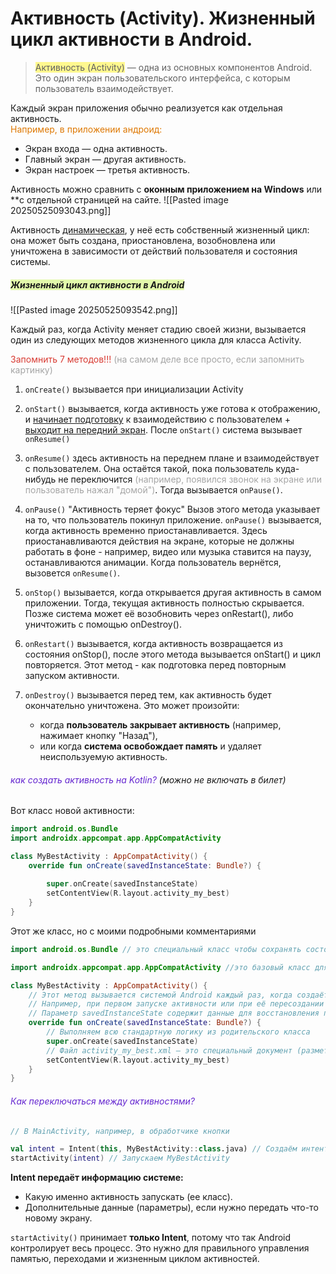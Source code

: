 # Активность (Activity). Жизненный цикл активности в Android.

> <span style="background:#fff88f">Активность (Activity)</span> — одна из основных компонентов Android.  
   Это один экран пользовательского интерфейса, с которым пользователь взаимодействует.

Каждый экран приложения обычно реализуется как отдельная активность.  
<font color="#de7802">Например, в приложении андроид:</font>
- Экран входа — одна активность.
- Главный экран — другая активность.
- Экран настроек — третья активность.

Активность можно сравнить с **оконным приложением на Windows** или **с отдельной страницей на сайте.
![[Pasted image 20250525093043.png]]

Активность <u>динамическая</u>, у неё есть собственный жизненный цикл: она может быть создана, приостановлена, возобновлена или уничтожена в зависимости от действий пользователя и состояния системы.



##### <span style="background:rgba(205, 244, 105, 0.55)">Жизненный цикл активности в Android</span>

![[Pasted image 20250525093542.png]]

Каждый раз, когда Activity меняет стадию своей жизни, вызывается один из следующих методов жизненного цикла для класса Activity. 

<font color="#d83931">Запомнить 7 методов!!!</font> <font color="#a5a5a5">(на самом деле все просто, если запомнить картинку)</font>
1. `onCreate()`
	вызывается при инициализации Activity

2. `onStart()`
	вызывается, когда активность уже готова к отображению, и <u>начинает подготовку</u> к взаимодействию с пользователем + <u>выходит на передний экран</u>. 
	После `onStart()` система вызывает `onResume()`

3. `onResume()`
	 здесь активность на переднем плане и взаимодействует с пользователем. Она остаётся такой, пока пользователь куда-нибудь не переключится <font color="#a5a5a5">(например, появился звонок на экране или пользователь нажал "домой")</font>. Тогда вызывается `onPause()`.

4. `onPause()`
	"Активность теряет фокус"
	Вызов этого метода указывает на то, что пользователь покинул приложение. `onPause()` вызывается, когда активность временно приостанавливается. 
	Здесь приостанавливаются действия на экране, которые не должны работать в фоне - например, видео или музыка ставится на паузу, останавливаются анимации. Когда пользователь вернётся, вызовется `onResume()`.

5. `onStop()`
	вызывается, когда открывается другая активность в самом приложении. Тогда, текущая активность полностью скрывается. Позже система может её возобновить через onRestart(), либо уничтожить с помощью onDestroy().

6. `onRestart()`
	вызывается, когда активность возвращается из состояния onStop(), после этого метода вызывается onStart() и цикл повторяется. Этот метод - как подготовка перед повторным запуском активности.

7. `onDestroy()`
	вызывается перед тем, как активность будет окончательно уничтожена. Это может произойти:
	- когда **пользователь закрывает активность** (например, нажимает кнопку "Назад"),
	- или когда **система освобождает память** и удаляет неиспользуемую активность.



###### <font color="#6425d0">как создать активность на Kotlin? </font> (можно не включать в билет)

Вот класс новой активности:
```kotlin
import android.os.Bundle
import androidx.appcompat.app.AppCompatActivity 

class MyBestActivity : AppCompatActivity() {
    override fun onCreate(savedInstanceState: Bundle?) { 
	    
        super.onCreate(savedInstanceState)
        setContentView(R.layout.activity_my_best)
    }
}
```

Этот же класс, но с моими подробными комментариями
```kotlin
import android.os.Bundle // это специальный класс чтобы сохранять состояние активности или передавать данные между активностями

import androidx.appcompat.app.AppCompatActivity //это базовый класс для активностей

class MyBestActivity : AppCompatActivity() {
	// Этот метод вызывается системой Android каждый раз, когда создаётся новый экземпляр активности.
    // Например, при первом запуске активности или при её пересоздании после поворота экрана.
    // Параметр savedInstanceState содержит данные для восстановления предыдущего состояния активности, если впервые, то значение будет null
    override fun onCreate(savedInstanceState: Bundle?) { 
	    // Выполняем всю стандартную логику из родительского класса
        super.onCreate(savedInstanceState)
		// Файл activity_my_best.xml — это специальный документ (разметка), где мы рисуем кнопки, текст, картинки и другие элементы, вот тут мы его указываем для нашей новой активности
        setContentView(R.layout.activity_my_best) 
    }
}
```

###### <font color="#6425d0">Как переключаться между активностями?</font>
```kotlin
// В MainActivity, например, в обработчике кнопки

val intent = Intent(this, MyBestActivity::class.java) // Создаём интент (намерение) запустить MyBestActivity
startActivity(intent) // Запускаем MyBestActivity

```

**Intent передаёт информацию системе:**
- Какую именно активность запускать (ее класс).
- Дополнительные данные (параметры), если нужно передать что-то новому экрану.

`startActivity()` принимает **только Intent**, потому что так Android контролирует весь процесс. Это нужно для правильного управления памятью, переходами и жизненным циклом активностей.